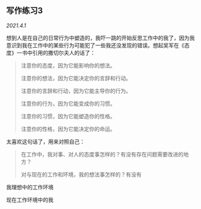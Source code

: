## 写作练习3

*2021.4.1*

想到人是在自己的日常行为中塑造的，我吓一跳的开始反思工作中的我了，因为我意识到我在工作中的某些行为可能犯了一些我还没发现的错误。想起吴军在《态度》一书中引用的撒切尔夫人的话了：

> 注意你的态度，因为它能影响你的想法。
>
> 注意你的想法，因为它能决定你的言辞和行动。
>
> 注意你的言辞和行动，因为它能主导你的行为。
>
> 注意你的行为，因为它能变成你的习惯。
>
> 注意你的习惯，因为它能塑造你的性格。
>
> 注意你的性格，因为它能决定你的命运。

太喜欢这句话了，用来对照自己：

> 在工作中，我对事、对人的态度事怎样的？有没有存在问题需要改进的地方？
>
> 对与现在的工作和环境，我的想法事怎样的？有没有

我理想中的工作环境

现在工作环境中的我

